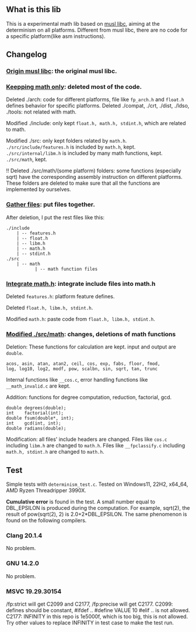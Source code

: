 ## What is this lib
This is a experimental math lib based on [musl libc](https://musl.libc.org/), aiming at the determinism on all platforms. Different from musl libc, there are no code for a specific platform(like asm instructions). 

## Changelog
### [Origin musl libc](https://github.com/PrimedErwin/deterministic-math/commit/a5c1df1e2ae5a744c28a7bc4167d0b90ceec297e): the original musl libc.
### [Keepping math only](https://github.com/PrimedErwin/deterministic-math/commit/00146e092a89ddc9d3afb56438dee311981978af): deleted most of the code.
Deleted ./arch: code for different platforms, file like `fp_arch.h` and `float.h` defines behavior for specific platforms. 
Deleted ./compat, ./crt, ./dist, ./ldso, ./tools: not related with math. 

Modified ./include: only kept `float.h, math.h, stdint.h`, which are related to math. 

Modified ./src: only kept folders related by `math.h`. `./src/include/features.h` is included by `math.h`, kept. `./src/internal/libm.h` is included by many math functions, kept. `./src/math`, kept. 

!! Deleted ./src/math/(some platform) folders: some functions (especially sqrt) have the corresponding assembly instruction on different platforms. These folders are deleted to make sure that all the functions are implemented by ourselves.
### [Gather files](https://github.com/PrimedErwin/deterministic-math/commit/afa45a78c17b8a86d1a86f90bff9920d93849d34): put files together. 
After deletion, I put the rest files like this:
```
./include
    | -- features.h
    | -- float.h
    | -- libm.h
    | -- math.h
    | -- stdint.h
./src
    | -- math
           | -- math function files
```
### [Integrate math.h](https://github.com/PrimedErwin/deterministic-math/commit/1f3874a66037aa904484768fde94a3ef943114a1): integrate include files into math.h
Deleted `features.h`: platform feature defines.

Deleted `float.h, libm.h, stdint.h`.

Modified `math.h`: paste code from `float.h, libm.h, stdint.h`.
### [Modified ./src/math](https://github.com/PrimedErwin/deterministic-math/commit/98724ef2ca8a03c80a0afd570c4b217fe95fb210): changes, deletions of math functions
Deletion: These functions for calculation are kept. input and output are `double`.
```
acos, asin, atan, atan2, ceil, cos, exp, fabs, floor, fmod, 
log, log10, log2, modf, pow, scalbn, sin, sqrt, tan, trunc
```
Internal functions like `__cos.c`, error handling functions like `__math_invalid.c` are kept.

Addition: functions for degree computation, reduction, factorial, gcd. 
```
double degrees(double);
int    factorial(int);
double fsum(double*, int);
int    gcd(int, int);
double radians(double);
```

Modification: all files' include headers are changed. 
Files like `cos.c` including `libm.h` are changed to `math.h`.
Files like `__fpclassify.c` including `math.h, stdint.h` are changed to `math.h`.

## Test
Simple tests with `determinism_test.c`. Tested on Windows11, 22H2, x64_64, AMD Ryzen Threadripper 3990X. 

**Cumulative error** is found in the test. A small number equal to DBL_EPSILON is produced during the computation. 
For example, sqrt(2), the result of pow(sqrt(2), 2) is 2.0+2*DBL_EPSILON. The same phenomenon is found on the following compilers. 
### Clang 20.1.4
No problem.
### GNU 14.2.0
No problem.
### MSVC 19.29.30154
/fp:strict will get C2099 and C2177, /fp:precise will get C2177.
C2099: defines should be constant, #ifdef .. #define VALUE 10 #elif .. is not allowed.
C2177: INFINITY in this repo is 1e5000f, which is too big, this is not allowed.
Try other values to replace INFINITY in test case to make the test run.
